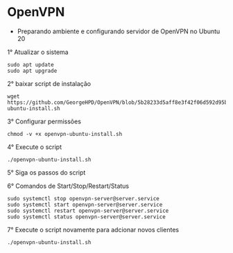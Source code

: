 # OpenVPN
* Preparando ambiente e configurando servidor de OpenVPN no Ubuntu 20

1° Atualizar o sistema
```
sudo apt update
sudo apt upgrade
```

2° baixar script de instalação
```
wget https://github.com/GeorgeHPD/OpenVPN/blob/5b28233d5aff8e3f42f06d592d95b0695ee5a05d/openvpn-ubuntu-install.sh
```
3° Configurar permissões 
```
chmod -v +x openvpn-ubuntu-install.sh
```
4° Execute o script
```
./openvpn-ubuntu-install.sh
```
5° Siga os passos do script

6° Comandos de Start/Stop/Restart/Status
```
sudo systemctl stop openvpn-server@server.service
sudo systemctl start openvpn-server@server.service
sudo systemctl restart openvpn-server@server.service
sudo systemctl status openvpn-server@server.service
```

7° Execute o script novamente para adcionar novos clientes
```
./openvpn-ubuntu-install.sh
```
